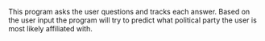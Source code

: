 This program asks the user questions and tracks each answer. Based on the user input the program will try to predict what political party the user is most likely affiliated with. 
